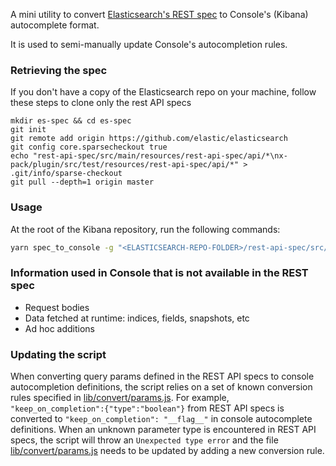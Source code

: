 A mini utility to convert [Elasticsearch's REST spec](https://github.com/elastic/elasticsearch/blob/master/rest-api-spec) to Console's (Kibana) autocomplete format.


It is used to semi-manually update Console's autocompletion rules.

### Retrieving the spec

If you don't have a copy of the Elasticsearch repo on your machine, follow these steps to clone only the rest API specs

```
mkdir es-spec && cd es-spec
git init
git remote add origin https://github.com/elastic/elasticsearch
git config core.sparsecheckout true
echo "rest-api-spec/src/main/resources/rest-api-spec/api/*\nx-pack/plugin/src/test/resources/rest-api-spec/api/*" > .git/info/sparse-checkout
git pull --depth=1 origin master
```

### Usage

At the root of the Kibana repository, run the following commands:

```sh
yarn spec_to_console -g "<ELASTICSEARCH-REPO-FOLDER>/rest-api-spec/src/main/resources/rest-api-spec/api/*" -d "src/plugins/console/server/lib/spec_definitions/json/generated"
```

### Information used in Console that is not available in the REST spec

* Request bodies
* Data fetched at runtime: indices, fields, snapshots, etc
* Ad hoc additions

### Updating the script
When converting query params defined in the REST API specs to console autocompletion definitions, the script relies on a set of known conversion rules specified in [lib/convert/params.js](https://github.com/elastic/kibana/blob/master/packages/kbn-spec-to-console/lib/convert/params.js).
For example, `"keep_on_completion":{"type":"boolean"}` from REST API specs is converted to `"keep_on_completion": "__flag__"` in console autocomplete definitions.
When an unknown parameter type is encountered in REST API specs, the script will throw an `Unexpected type error` and the file [lib/convert/params.js](https://github.com/elastic/kibana/blob/master/packages/kbn-spec-to-console/lib/convert/params.js) needs to be updated by adding a new conversion rule. 
